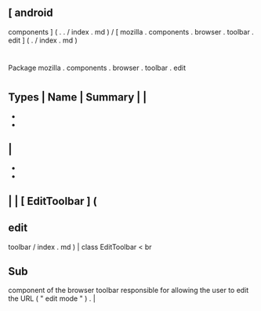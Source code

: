 [
android
-
components
]
(
.
.
/
index
.
md
)
/
[
mozilla
.
components
.
browser
.
toolbar
.
edit
]
(
.
/
index
.
md
)
#
#
Package
mozilla
.
components
.
browser
.
toolbar
.
edit
#
#
#
Types
|
Name
|
Summary
|
|
-
-
-
|
-
-
-
|
|
[
EditToolbar
]
(
-
edit
-
toolbar
/
index
.
md
)
|
class
EditToolbar
<
br
>
Sub
-
component
of
the
browser
toolbar
responsible
for
allowing
the
user
to
edit
the
URL
(
"
edit
mode
"
)
.
|
